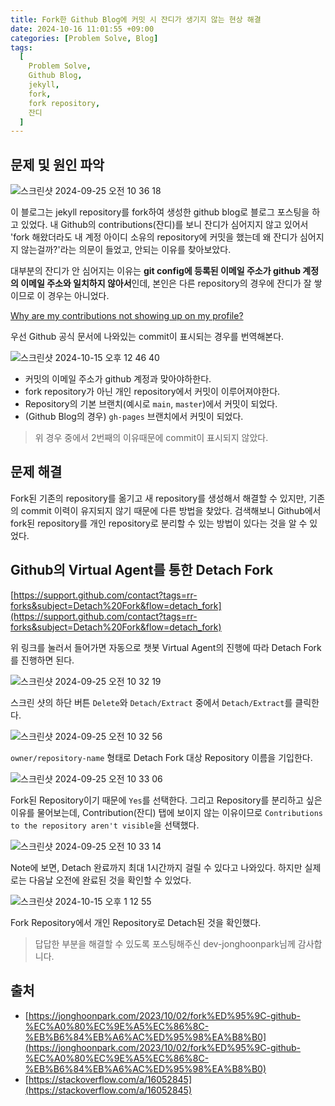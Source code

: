 ```yaml
---
title: Fork한 Github Blog에 커밋 시 잔디가 생기지 않는 현상 해결
date: 2024-10-16 11:01:55 +09:00
categories: [Problem Solve, Blog]
tags:
  [
    Problem Solve,
    Github Blog,
    jekyll,
    fork,
    fork repository,
    잔디
  ]
---
```

## 문제 및 원인 파악

![스크린샷 2024-09-25 오전 10 36 18](https://github.com/user-attachments/assets/20194724-8824-44ef-8e22-4dcd4977ec62)

이 블로그는 jekyll repository를 fork하여 생성한 github blog로 블로그 포스팅을 하고 있었다. 내 Github의 contributions(잔디)를 보니 잔디가 심어지지 않고 있어서 'fork 해왔더라도 내 계정 아이디 소유의 repository에 커밋을 했는데 왜 잔디가 심어지지 않는걸까?'라는 의문이 들었고, 안되는 이유를 찾아보았다.

대부분의 잔디가 안 심어지는 이유는 **git config에 등록된 이메일 주소가 github 계정의 이메일 주소와 일치하지 않아서**인데, 본인은 다른 repository의 경우에 잔디가 잘 쌓이므로 이 경우는 아니었다.

[Why are my contributions not showing up on my profile?](https://docs.github.com/ko/account-and-profile/setting-up-and-managing-your-github-profile/managing-contribution-settings-on-your-profile/why-are-my-contributions-not-showing-up-on-my-profile)

우선 Github 공식 문서에 나와있는 commit이 표시되는 경우를 번역해본다.

![스크린샷 2024-10-15 오후 12 46 40](https://github.com/user-attachments/assets/7d2a971a-50f1-436c-86b9-c1022fc707ab)

* 커밋의 이메일 주소가 github 계정과 맞아야하한다.
* fork repository가 아닌 개인 repository에서 커밋이 이루어져야한다.
* Repository의 기본 브랜치(예시로 `main`, `master`)에서 커밋이 되었다.
* (Github Blog의 경우) `gh-pages` 브랜치에서 커밋이 되었다.

> 위 경우 중에서 2번째의 이유때문에 commit이 표시되지 않았다.

## 문제 해결
Fork된 기존의 repository를 옮기고 새 repository를 생성해서 해결할 수 있지만, 기존의 commit 이력이 유지되지 않기 때문에 다른 방법을 찾았다. 검색해보니 Github에서 fork된 repository를 개인 repository로 분리할 수 있는 방법이 있다는 것을 알 수 있었다.

## Github의 Virtual Agent를 통한 Detach Fork

[https://support.github.com/contact?tags=rr-forks&subject=Detach%20Fork&flow=detach_fork](https://support.github.com/contact?tags=rr-forks&subject=Detach%20Fork&flow=detach_fork)

위 링크를 눌러서 들어가면 자동으로 챗봇 Virtual Agent의 진행에 따라 Detach Fork를 진행하면 된다.

![스크린샷 2024-09-25 오전 10 32 19](https://github.com/user-attachments/assets/6a096a24-a9ef-4374-b0b9-7d38184948ed)

스크린 샷의 하단 버튼 `Delete`와 `Detach/Extract` 중에서 `Detach/Extract`를 클릭한다.

![스크린샷 2024-09-25 오전 10 32 56](https://github.com/user-attachments/assets/6fd827c3-9c5d-4b3a-a3b0-85fa8ca687f3)

`owner/repository-name` 형태로 Detach Fork 대상 Repository 이름을 기입한다.

![스크린샷 2024-09-25 오전 10 33 06](https://github.com/user-attachments/assets/71bb5d4f-937f-48b0-8b0f-5e14a82df424)

Fork된 Repository이기 때문에 `Yes`를 선택한다.
그리고 Repository를 분리하고 싶은 이유를 물어보는데, Contribution(잔디) 탭에 보이지 않는 이유이므로 `Contributions to the repository aren't visible`을 선택했다.

![스크린샷 2024-09-25 오전 10 33 14](https://github.com/user-attachments/assets/fd20df37-8d25-44d8-89b6-f8f62cc996f0)

Note에 보면, Detach 완료까지 최대 1시간까지 걸릴 수 있다고 나와있다. 하지만 실제로는 다음날 오전에 완료된 것을 확인할 수 있었다.

![스크린샷 2024-10-15 오후 1 12 55](https://github.com/user-attachments/assets/5d34307e-2fed-480a-8e1d-0788fb2d71ce)

Fork Repository에서 개인 Repository로 Detach된 것을 확인했다.

> 답답한 부분을 해결할 수 있도록 포스팅해주신 dev-jonghoonpark님께 감사합니다.

## 출처

* [https://jonghoonpark.com/2023/10/02/fork%ED%95%9C-github-%EC%A0%80%EC%9E%A5%EC%86%8C-%EB%B6%84%EB%A6%AC%ED%95%98%EA%B8%B0](https://jonghoonpark.com/2023/10/02/fork%ED%95%9C-github-%EC%A0%80%EC%9E%A5%EC%86%8C-%EB%B6%84%EB%A6%AC%ED%95%98%EA%B8%B0)
* [https://stackoverflow.com/a/16052845](https://stackoverflow.com/a/16052845)